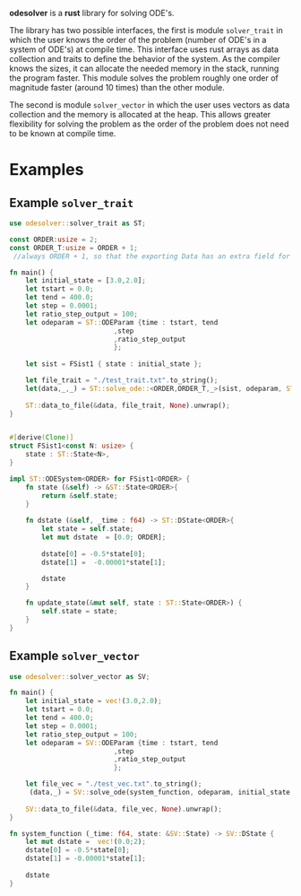 **odesolver** is a **rust** library for solving ODE's.

The library has two possible interfaces, the first is module `solver_trait` in which the user knows the order of the problem (number of ODE's in a system of ODE's) at compile time. This interface uses rust arrays as data collection and traits to define the behavior of the system. As the compiler knows the sizes, it can allocate the needed memory in the stack, running the program faster. This module solves the problem roughly one order of magnitude faster (around 10 times) than the other module. 

The second is module `solver_vector` in which the user uses vectors as data collection and the memory is allocated at the heap. This allows greater flexibility for solving the problem as the order of the problem does not need to be known at compile time. 

# Examples

## Example `solver_trait`

```rust
use odesolver::solver_trait as ST;

const ORDER:usize = 2;
const ORDER_T:usize = ORDER + 1;
 //always ORDER + 1, so that the exporting Data has an extra field for the time.

fn main() {
    let initial_state = [3.0,2.0];
    let tstart = 0.0;
    let tend = 400.0;
    let step = 0.0001;
    let ratio_step_output = 100;
    let odeparam = ST::ODEParam {time : tstart, tend
                          ,step
                          ,ratio_step_output
                          };
    
    let sist = FSist1 { state : initial_state };

    let file_trait = "./test_trait.txt".to_string();
    let(data,_,_) = ST::solve_ode::<ORDER,ORDER_T,_>(sist, odeparam, ST::ODESolver::RK4);
    
    ST::data_to_file(&data, file_trait, None).unwrap();
}


#[derive(Clone)]
struct FSist1<const N: usize> {
    state : ST::State<N>,
}

impl ST::ODESystem<ORDER> for FSist1<ORDER> {
    fn state (&self) -> &ST::State<ORDER>{
        return &self.state;
    }
    
    fn dstate (&self, _time : f64) -> ST::DState<ORDER>{
        let state = self.state;
        let mut dstate  = [0.0; ORDER];
        
        dstate[0] = -0.5*state[0];
        dstate[1] =  -0.00001*state[1];

        dstate
    }

    fn update_state(&mut self, state : ST::State<ORDER>) {
        self.state = state;
    }
}
```

## Example `solver_vector`

```rust
use odesolver::solver_vector as SV;

fn main() {
    let initial_state = vec!(3.0,2.0);
    let tstart = 0.0;
    let tend = 400.0;
    let step = 0.0001;
    let ratio_step_output = 100;
    let odeparam = SV::ODEParam {time : tstart, tend
                          ,step
                          ,ratio_step_output
                          };

    let file_vec = "./test_vec.txt".to_string();
     (data,_) = SV::solve_ode(system_function, odeparam, initial_state, SV::ODESolver::RK4); 
    
    SV::data_to_file(&data, file_vec, None).unwrap();
}

fn system_function (_time: f64, state: &SV::State) -> SV::DState {
    let mut dstate =  vec!(0.0;2);
    dstate[0] = -0.5*state[0];
    dstate[1] = -0.00001*state[1];
    
    dstate
}
```

